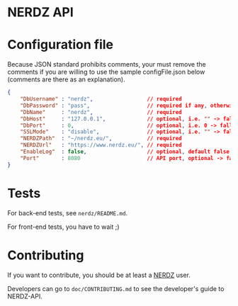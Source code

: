 NERDZ API
=========

# Configuration file

Because JSON standard prohibits comments, your must remove the comments if you are willing to use the sample configFile.json below (comments are there as an explanation).

```JSON
{
    "DbUsername" : "nerdz",                 // required
    "DbPassword" : "pass",                  // required if any, otherwise ""
    "DbName"     : "nerdz",                 // required
    "DbHost"     : "127.0.0.1",             // optional, i.e. "" -> fallback to localhost
    "DbPort"     : 0,                       // optional, i.e. 0 -> fallback to 5432
    "SSLMode"    : "disable",               // optional, i.e. "" -> fallback to disable
    "NERDZPath"  : "~/nerdz.eu/",           // required
    "NERDZUrl"   : "https://www.nerdz.eu/", // required
    "EnableLog"  : false,		            // optional, default false
    "Port"       : 8080                     // API port, optional -> fallback to 7536
}
```

# Tests

For back-end tests, see `nerdz/README.md`.

For front-end tests, you have to wait ;)

# Contributing

If you want to contribute, you should be at least a [NERDZ](http://www.nerdz.eu/) user.

Developers can go to `doc/CONTRIBUTING.md` to see the developer's guide to NERDZ-API.

